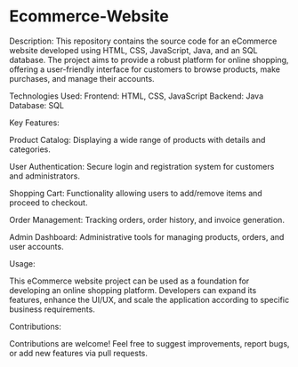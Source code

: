 # Ecommerce-Website
Description:
This repository contains the source code for an eCommerce website developed using HTML, CSS, JavaScript, Java, and an SQL database. The project aims to provide a robust platform for online shopping, offering a user-friendly interface for customers to browse products, make purchases, and manage their accounts.

Technologies Used:
Frontend: HTML, CSS, JavaScript
Backend: Java
Database: SQL

Key Features:

Product Catalog: Displaying a wide range of products with details and categories.

User Authentication: Secure login and registration system for customers and administrators.

Shopping Cart: Functionality allowing users to add/remove items and proceed to checkout.

Order Management: Tracking orders, order history, and invoice generation.

Admin Dashboard: Administrative tools for managing products, orders, and user accounts.

Usage:

This eCommerce website project can be used as a foundation for developing an online shopping platform. Developers can expand its features, enhance the UI/UX, and scale the application according to specific business requirements.

Contributions:

Contributions are welcome! Feel free to suggest improvements, report bugs, or add new features via pull requests.

